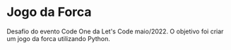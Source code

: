 # Jogo da Forca
Desafio do evento Code One da Let's Code maio/2022. O objetivo foi criar um jogo da forca utilizando Python.
